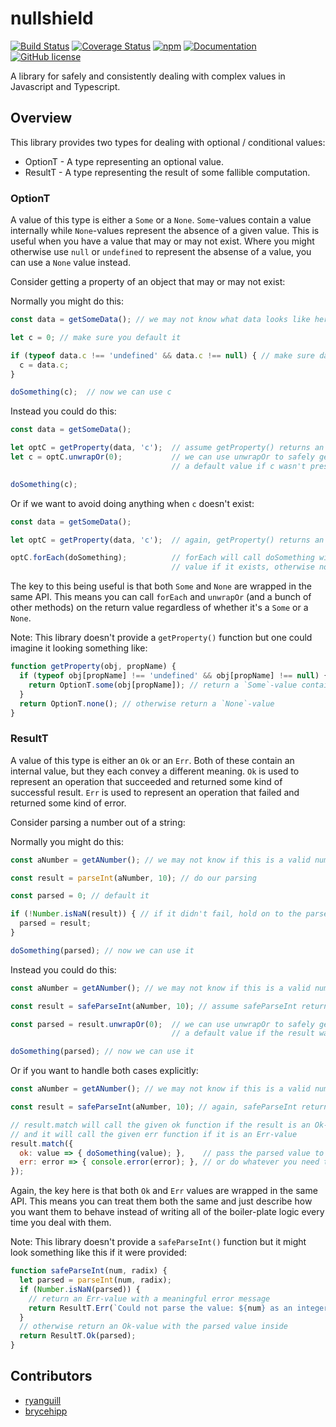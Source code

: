 # nullshield

[![Build Status](https://travis-ci.org/iwburns/nullshield.svg?branch=master)](https://travis-ci.org/iwburns/nullshield)
[![Coverage Status](https://coveralls.io/repos/github/iwburns/nullshield/badge.svg?branch=master)](https://coveralls.io/github/iwburns/nullshield?branch=master)
[![npm](https://img.shields.io/badge/npm-npm-green.svg)](https://www.npmjs.com/package/nullshield)
[![Documentation](https://img.shields.io/badge/docs-gh--pages-blue.svg)](https://iwburns.github.com/nullshield)
[![GitHub license](https://img.shields.io/github/license/iwburns/nullshield.svg)](https://github.com/iwburns/nullshield/blob/master/LICENSE)

A library for safely and consistently dealing with complex values in Javascript and Typescript.

## Overview

This library provides two types for dealing with optional / conditional values:
* OptionT - A type representing an optional value.
* ResultT - A type representing the result of some fallible computation.

### OptionT
A value of this type is either a `Some` or a `None`. `Some`-values contain a value internally while `None`-values represent the absence of a given value.  This is useful when you have a value that may or may not exist.  Where you might otherwise use `null` or `undefined` to represent the absense of a value, you can use a `None` value instead.

Consider getting a property of an object that may or may not exist:

Normally you might do this:
```javascript
const data = getSomeData(); // we may not know what data looks like here

let c = 0; // make sure you default it

if (typeof data.c !== 'undefined' && data.c !== null) { // make sure data.c exists
  c = data.c;
}

doSomething(c);  // now we can use c
```
Instead you could do this:
```javascript
const data = getSomeData();

let optC = getProperty(data, 'c');  // assume getProperty() returns an OptionT
let c = optC.unwrapOr(0);           // we can use unwrapOr to safely get the value or
                                    // a default value if c wasn't present on data

doSomething(c);
```
Or if we want to avoid doing anything when `c` doesn't exist:
```javascript
const data = getSomeData();

let optC = getProperty(data, 'c');  // again, getProperty() returns an OptionT

optC.forEach(doSomething);          // forEach will call doSomething with optC's internal
                                    // value if it exists, otherwise nothing happens
```
The key to this being useful is that both `Some` and `None` are wrapped in the same API. This means you can call `forEach` and `unwrapOr` (and a bunch of other methods) on the return value regardless of whether it's a `Some` or a `None`.

Note: This library doesn't provide a `getProperty()` function but one could imagine it looking something like:
```javascript
function getProperty(obj, propName) {
  if (typeof obj[propName] !== 'undefined' && obj[propName] !== null) {
    return OptionT.some(obj[propName]); // return a `Some`-value containing the value internally
  }
  return OptionT.none(); // otherwise return a `None`-value
}
```

### ResultT
A value of this type is either an `Ok` or an `Err`.  Both of these contain an internal value, but they each convey a different meaning.  `Ok` is used to represent an operation that succeeded and returned some kind of successful result.  `Err` is used to represent an operation that failed and returned some kind of error.

Consider parsing a number out of a string:

Normally you might do this:
```javascript
const aNumber = getANumber(); // we may not know if this is a valid number

const result = parseInt(aNumber, 10); // do our parsing

const parsed = 0; // default it

if (!Number.isNaN(result)) { // if it didn't fail, hold on to the parsed value
  parsed = result;
}

doSomething(parsed); // now we can use it
```
Instead you could do this:
```javascript
const aNumber = getANumber(); // we may not know if this is a valid number

const result = safeParseInt(aNumber, 10); // assume safeParseInt returns a ResultT

const parsed = result.unwrapOr(0);  // we can use unwrapOr to safely get the value or
                                    // a default value if the result was an Err-value

doSomething(parsed); // now we can use it
```
Or if you want to handle both cases explicitly:
```javascript
const aNumber = getANumber(); // we may not know if this is a valid number

const result = safeParseInt(aNumber, 10); // again, safeParseInt returns a `ResultT`

// result.match will call the given ok function if the result is an Ok-value
// and it will call the given err function if it is an Err-value
result.match({
  ok: value => { doSomething(value); },    // pass the parsed value to `doSomething`
  err: error => { console.error(error); }, // or do whatever you need to do with the error
});
```
Again, the key here is that both `Ok` and `Err` values are wrapped in the same API. This means you can treat them both the same and just describe how you want them to behave instead of writing all of the boiler-plate logic every time you deal with them.

Note: This library doesn't provide a `safeParseInt()` function but it might look something like this if it were provided:
```javascript
function safeParseInt(num, radix) {
  let parsed = parseInt(num, radix);
  if (Number.isNaN(parsed)) {
    // return an Err-value with a meaningful error message
    return ResultT.Err(`Could not parse the value: ${num} as an integer with radix: ${radix}`);
  }
  // otherwise return an Ok-value with the parsed value inside
  return ResultT.Ok(parsed);
}
```

## Contributors
* [ryanguill](https://github.com/ryanguill)
* [brycehipp](https://github.com/brycehipp)
